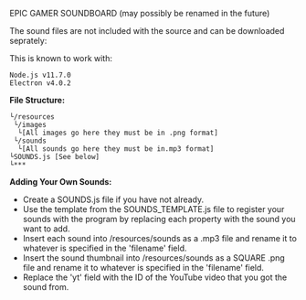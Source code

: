 EPIC GAMER SOUNDBOARD
(may possibly be renamed in the future)

The sound files are not included with the source and can be downloaded seprately:

This is known to work with:
```
Node.js v11.7.0
Electron v4.0.2
```

**File Structure:**
```
└/resources
 └/images
  └[All images go here they must be in .png format]
 └/sounds
  └[All sounds go here they must be in.mp3 format]
└SOUNDS.js [See below]
└***

```

**Adding Your Own Sounds:**
- Create a SOUNDS.js file if you have not already.
- Use the template from the SOUNDS_TEMPLATE.js file to register your sounds with the program by replacing each property with the sound you want to add.
- Insert each sound into /resources/sounds as a .mp3 file and rename it to whatever is specified in the 'filename' field.
- Insert the sound thumbnail into /resources/sounds as a SQUARE .png file and rename it to whatever is specified in the 'filename' field.
- Replace the 'yt' field with the ID of the YouTube video that you got the sound from.
